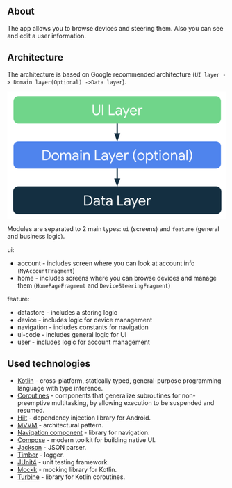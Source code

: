## About

The app allows you to browse devices and steering them. Also you can see and edit a user
information.

## Architecture

The architecture is based on Google recommended
architecture (`UI layer -> Domain layer(Optional) ->Data layer`).

<img src="assets/arch-google.png" align="center"/>

Modules are separated to 2 main types: `ui` (screens) and `feature` (general and business logic).

ui:

- account - includes screen where you can look at account info (`MyAccountFragment`)
- home - includes screens where you can browse devices and manage them (`HomePageFragment`
  and `DeviceSteeringFragment`)

feature:

- datastore - includes a storing logic
- device - includes logic for device management
- navigation - includes constants for navigation
- ui-code - includes general logic for UI
- user - includes logic for account management

## Used technologies

- [Kotlin](https://kotlinlang.org/docs/home.html) - cross-platform, statically typed,
  general-purpose programming language with type inference.
- [Coroutines](https://kotlinlang.org/docs/coroutines-overview.html) - components that generalize
  subroutines for non-preemptive multitasking, by allowing execution to be suspended and resumed.
- [Hilt](https://developer.android.com/training/dependency-injection/hilt-android) - dependency
  injection library for Android.
- [MVVM](https://developer.android.com/topic/libraries/architecture/viewmodel) - architectural
  pattern.
- [Navigation component](https://developer.android.com/guide/navigation) - library for navigation.
- [Compose](https://developer.android.com/jetpack/compose) - modern toolkit for building native UI.
- [Jackson](https://github.com/FasterXML/jackson-module-kotlin) - JSON parser.
- [Timber](https://github.com/JakeWharton/timber) - logger.
- [JUnit4](https://junit.org/junit4/) - unit testing framework.
- [Mockk](https://mockk.io/) - mocking library for Kotlin.
- [Turbine](https://github.com/cashapp/turbine) - library for Kotlin coroutines.
